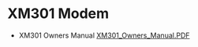 # XM301 Modem  
  
* XM301 Owners Manual [XM301_Owners_Manual.PDF](attachments/XM301_Owners_Manual.PDF)  
